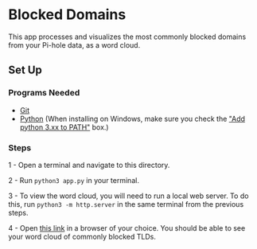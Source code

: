 # Blocked Domains

This app processes and visualizes the most commonly blocked domains from your Pi-hole data, as a word cloud.

## Set Up

### Programs Needed

-   [Git](https://git-scm.com/downloads)
-   [Python](https://www.python.org/downloads/) (When installing on Windows, make sure you check the ["Add python 3.xx to PATH"](https://hosting.photobucket.com/images/i/bernhoftbret/python.png) box.)

### Steps

1 - Open a terminal and navigate to this directory.

2 - Run `python3 app.py` in your terminal.

3 - To view the word cloud, you will need to run a local web server. To do this, run `python3 -m http.server` in the same terminal from the previous steps.

4 - Open [this link](http://localhost:8000/) in a browser of your choice. You should be able to see your word cloud of commonly blocked TLDs.
